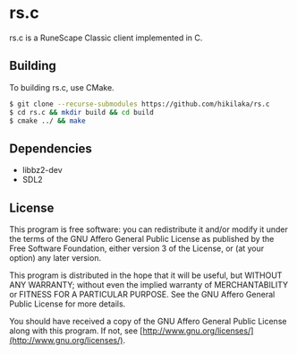 # rs.c

rs.c is a RuneScape Classic client implemented in C.

## Building
To building rs.c, use CMake. 
```sh
$ git clone --recurse-submodules https://github.com/hikilaka/rs.c
$ cd rs.c && mkdir build && cd build
$ cmake ../ && make
```

## Dependencies

* libbz2-dev
* SDL2

## License
This program is free software: you can redistribute it and/or modify it under the terms of the GNU Affero General Public License as published by the Free Software Foundation, either version 3 of the License, or (at your option) any later version.

This program is distributed in the hope that it will be useful, but WITHOUT ANY WARRANTY; without even the implied warranty of MERCHANTABILITY or FITNESS FOR A PARTICULAR PURPOSE. See the GNU Affero General Public License for more details.

You should have received a copy of the GNU Affero General Public License along with this program. If not, see [http://www.gnu.org/licenses/](http://www.gnu.org/licenses/).

